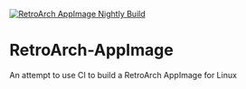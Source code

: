 [![RetroArch AppImage Nightly Build](https://github.com/hizzlekizzle/RetroArch-AppImage/workflows/RetroArch%20AppImage%20Nightly%20Build/badge.svg)](https://github.com/hizzlekizzle/RetroArch-AppImage/releases/tag/Nightlies)
# RetroArch-AppImage
An attempt to use CI to build a RetroArch AppImage for Linux
